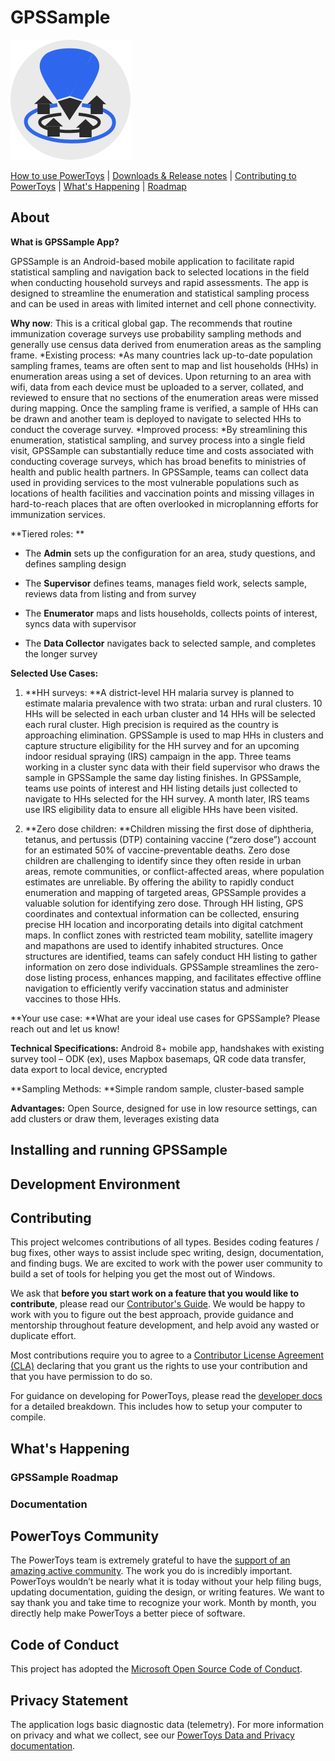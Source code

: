 # GPSSample

![GPSSample Image](images/gpssample.png)

[How to use PowerToys][usingPowerToys-docs-link] | [Downloads & Release notes][github-release-link] | [Contributing to PowerToys](#contributing) | [What's Happening](#whats-happening) | [Roadmap](#powertoys-roadmap)

## About

**What is GPSSample App?**

GPSSample is an Android-based mobile application to facilitate rapid
statistical sampling and navigation back to selected locations in the
field when conducting household surveys and rapid assessments. The app
is designed to streamline the enumeration and statistical sampling
process and can be used in areas with limited internet and cell phone
connectivity.

**Why now**: This is a critical global gap. The recommends that routine
immunization coverage surveys use probability sampling methods and
generally use census data derived from enumeration areas as the sampling
frame. *Existing process: *As many countries lack up-to-date population
sampling frames, teams are often sent to map and list households (HHs)
in enumeration areas using a set of devices. Upon returning to an area
with wifi, data from each device must be uploaded to a server, collated,
and reviewed to ensure that no sections of the enumeration areas were
missed during mapping. Once the sampling frame is verified, a sample of
HHs can be drawn and another team is deployed to navigate to selected
HHs to conduct the coverage survey. *Improved process: *By streamlining
this enumeration, statistical sampling, and survey process into a single
field visit, GPSSample can substantially reduce time and costs
associated with conducting coverage surveys, which has broad benefits to
ministries of health and public health partners. In GPSSample, teams can
collect data used in providing services to the most vulnerable
populations such as locations of health facilities and vaccination
points and missing villages in hard-to-reach places that are often
overlooked in microplanning efforts for immunization services.

**Tiered roles: **

- The **Admin** sets up the configuration for an area, study questions,
  and defines sampling design

- The **Supervisor** defines teams, manages field work, selects sample,
  reviews data from listing and from survey

- The **Enumerator** maps and lists households, collects points of
  interest, syncs data with supervisor

- The **Data Collector** navigates back to selected sample, and
  completes the longer survey

**Selected Use Cases:**

1.  **HH surveys: **A district-level HH malaria survey is planned to
    estimate malaria prevalence with two strata: urban and rural
    clusters. 10 HHs will be selected in each urban cluster and 14 HHs
    will be selected each rural cluster. High precision is required as
    the country is approaching elimination. GPSSample is used to map HHs
    in clusters and capture structure eligibility for the HH survey and
    for an upcoming indoor residual spraying (IRS) campaign in the app.
    Three teams working in a cluster sync data with their field
    supervisor who draws the sample in GPSSample the same day listing
    finishes. In GPSSample, teams use points of interest and HH listing
    details just collected to navigate to HHs selected for the HH
    survey. A month later, IRS teams use IRS eligibility data to ensure
    all eligible HHs have been visited.

2.  **Zero dose children: **Children missing the first dose of
    diphtheria, tetanus, and pertussis (DTP) containing vaccine (“zero
    dose”) account for an estimated 50% of vaccine-preventable deaths.
    Zero dose children are challenging to identify since they often
    reside in urban areas, remote communities, or conflict-affected
    areas, where population estimates are unreliable. By offering the
    ability to rapidly conduct enumeration and mapping of targeted
    areas, GPSSample provides a valuable solution for identifying zero
    dose. Through HH listing, GPS coordinates and contextual information
    can be collected, ensuring precise HH location and incorporating
    details into digital catchment maps. In conflict zones with
    restricted team mobility, satellite imagery and mapathons are used
    to identify inhabited structures. Once structures are identified,
    teams can safely conduct HH listing to gather information on zero
    dose individuals. GPSSample streamlines the zero-dose listing
    process, enhances mapping, and facilitates effective offline
    navigation to efficiently verify vaccination status and administer
    vaccines to those HHs.

**Your use case: **What are your ideal use cases for GPSSample? Please
reach out and let us know!

**Technical Specifications:** Android 8+ mobile app, handshakes with
existing survey tool – ODK (ex), uses Mapbox basemaps, QR code data
transfer, data export to local device, encrypted

**Sampling Methods: **Simple random sample, cluster-based sample

**Advantages:** Open Source, designed for use in low resource settings,
can add clusters or draw them, leverages existing data

## Installing and running GPSSample

## Development Environment

## Contributing

This project welcomes contributions of all types.  Besides  coding features / bug fixes,  other ways to assist include spec writing, design, documentation, and finding bugs. We are excited to work with the power user community to build a set of tools for helping you get the most out of Windows.

We ask that **before you start work on a feature that you would like to contribute**, please read our [Contributor's Guide](CONTRIBUTING.md). We would be happy to work with you to figure out the best approach, provide guidance and mentorship throughout feature development, and help avoid any wasted or duplicate effort.

Most contributions require you to agree to a [Contributor License Agreement (CLA)][oss-CLA] declaring that you grant us the rights to use your contribution and that you have permission to do so.

For guidance on developing for PowerToys, please read the [developer docs](/doc/devdocs) for a detailed breakdown. This includes how to setup your computer to compile.

## What's Happening

### GPSSample Roadmap

### Documentation

## PowerToys Community

The PowerToys team is extremely grateful to have the [support of an amazing active community][community-link]. The work you do is incredibly important. PowerToys wouldn’t be nearly what it is today without your help filing bugs, updating documentation, guiding the design, or writing features. We want to say thank you and take time to recognize your work.  Month by month, you directly help make PowerToys a better piece of software.

## Code of Conduct

This project has adopted the [Microsoft Open Source Code of Conduct][oss-conduct-code].

## Privacy Statement

The application logs basic diagnostic data (telemetry). For more information on privacy and what we collect, see our [PowerToys Data and Privacy documentation](https://aka.ms/powertoys-data-and-privacy-documentation).

[oss-CLA]: https://cla.opensource.microsoft.com
[oss-conduct-code]: CODE_OF_CONDUCT.md
[community-link]: COMMUNITY.md
[github-release-link]: https://aka.ms/installPowerToys
[microsoft-store-link]: https://aka.ms/getPowertoys
[winget-link]: https://github.com/microsoft/winget-cli#installing-the-client
[roadmap]: https://github.com/microsoft/PowerToys/wiki/Roadmap
[privacy-link]: http://go.microsoft.com/fwlink/?LinkId=521839
[loc-bug]: https://github.com/microsoft/PowerToys/issues/new?assignees=&labels=&template=translation_issue.md&title=
[usingPowerToys-docs-link]: https://aka.ms/powertoys-docs
